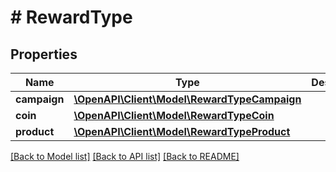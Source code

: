 # # RewardType

## Properties

Name | Type | Description | Notes
------------ | ------------- | ------------- | -------------
**campaign** | [**\OpenAPI\Client\Model\RewardTypeCampaign**](RewardTypeCampaign.md) |  | [optional]
**coin** | [**\OpenAPI\Client\Model\RewardTypeCoin**](RewardTypeCoin.md) |  | [optional]
**product** | [**\OpenAPI\Client\Model\RewardTypeProduct**](RewardTypeProduct.md) |  | [optional]

[[Back to Model list]](../../README.md#models) [[Back to API list]](../../README.md#endpoints) [[Back to README]](../../README.md)
